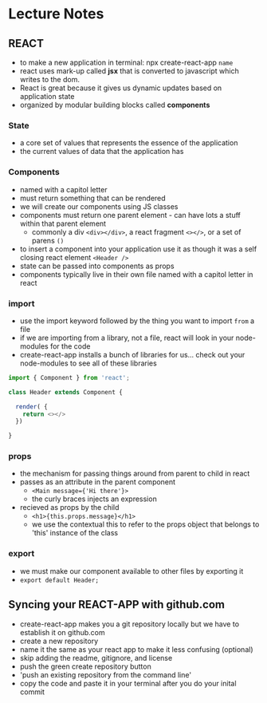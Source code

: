 # Lecture Notes

## REACT
- to make a new application in terminal: npx create-react-app `name`
- react uses mark-up called **jsx** that is converted to javascript which writes to the dom.
- React is great because it gives us dynamic updates based on application state
- organized by modular building blocks called **components**

### State
- a core set of values that represents the essence of the application
- the current values of data that the application has

### Components
- named with a capitol letter
- must return something that can be rendered
- we will create our components using JS classes
- components must return one parent element - can have lots a stuff within that parent element
  - commonly a div `<div></div>`, a react fragment `<></>`, or a set of parens `()`
- to insert a component into your application use it as though it was a self closing react element `<Header />`
- state can be passed into components as props
- components typically live in their own file named with a capitol letter in react

### import 
- use the import keyword followed by the thing you want to import `from` a file
- if we are importing from a library, not a file, react will look in your node-modules for the code
- create-react-app installs a bunch of libraries for us... check out your node-modules to see all of these libraries


``` js
import { Component } from 'react';

class Header extends Component {

  render( {
    return <></>
  })

}
```

### props
- the mechanism for passing things around from parent to child in react
- passes as an attribute in the parent component
  - `<Main message={'Hi there'}>`
  - the curly braces injects an expression
- recieved as props by the child
  - `<h1>{this.props.message}</h1>`
  - we use the contextual this to refer to the props object that belongs to 'this' instance of the class

### export
- we must make our component available to other files by exporting it
- `export default Header;`

## Syncing your REACT-APP with github.com
- create-react-app makes you a git repository locally but we have to establish it on github.com
- create a new repository
- name it the same as your react app to make it less confusing (optional)
- skip adding the readme, gitignore, and license
- push the green create repository button
- 'push an existing repository from the command line'
- copy the code and paste it in your terminal after you do your inital commit
